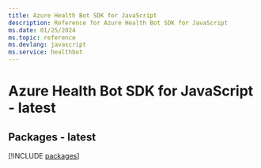 ```yaml
---
title: Azure Health Bot SDK for JavaScript
description: Reference for Azure Health Bot SDK for JavaScript
ms.date: 01/25/2024
ms.topic: reference
ms.devlang: javascript
ms.service: healthbot
---
```

# Azure Health Bot SDK for JavaScript - latest
## Packages - latest
[!INCLUDE [packages](health-bot-index.md)]